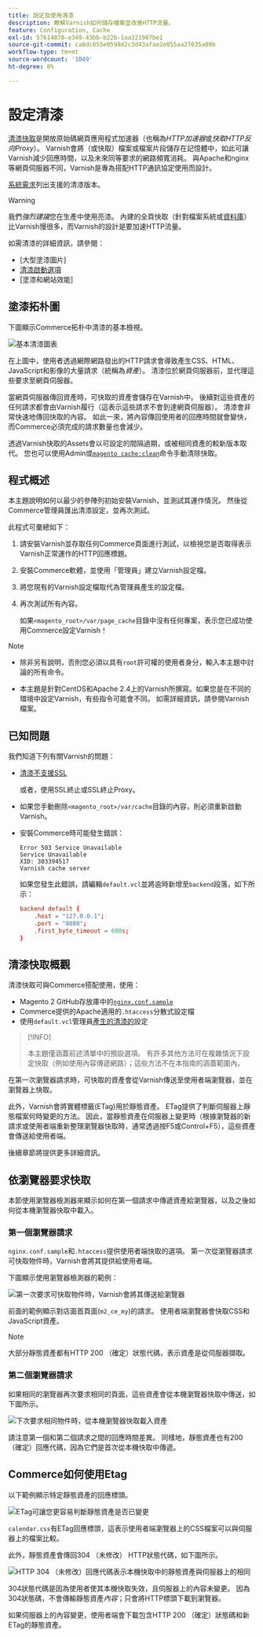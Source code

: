 ```yaml
---
title: 設定及使用清漆
description: 瞭解Varnish如何儲存檔案並改善HTTP流量。
feature: Configuration, Cache
exl-id: 57614878-e349-43bb-b22b-1aa321907be1
source-git-commit: ca8dc855e0598d2c3d43afae2e055aa27035a09b
workflow-type: tm+mt
source-wordcount: '1049'
ht-degree: 0%

---
```


# 設定清漆

[清漆快取]是開放原始碼網頁應用程式加速器（也稱為&#x200B;_HTTP加速器_&#x200B;或&#x200B;_快取HTTP反向Proxy_）。 Varnish會將（或快取）檔案或檔案片段儲存在記憶體中，如此可讓Varnish減少回應時間，以及未來同等要求的網路頻寬消耗。 與Apache和nginx等網頁伺服器不同，Varnish是專為搭配HTTP通訊協定使用而設計。

[系統需求](../../installation/system-requirements.md)列出支援的清漆版本。

>[!WARNING]
>
>我們&#x200B;_強烈建議_&#x200B;您在生產中使用亮漆。 內建的全頁快取（針對檔案系統或[資料庫](https://developer.adobe.com/commerce/php/development/cache/partial/database-caching/)）比Varnish慢很多，而Varnish的設計是要加速HTTP流量。

如需清漆的詳細資訊，請參閱：

- [大型塗漆圖片]
- [清漆啟動選項]
- [塗漆和網站效能]

## 塗漆拓朴圖

下圖顯示Commerce拓朴中清漆的基本檢視。

![基本清漆圖表](../../assets/configuration/varnish-basic.png)

在上圖中，使用者透過網際網路發出的HTTP請求會導致產生CSS、HTML、JavaScript和影像的大量請求（統稱為&#x200B;_資產_）。 清漆位於網頁伺服器前，並代理這些要求至網頁伺服器。

當網頁伺服器傳回資產時，可快取的資產會儲存在Varnish中。 後續對這些資產的任何請求都會由Varnish履行（這表示這些請求不會到達網頁伺服器）。 清漆會非常快速地傳回快取的內容。 如此一來，將內容傳回使用者的回應時間就會變快，而Commerce必須完成的請求數量也會減少。

透過Varnish快取的Assets會以可設定的間隔過期，或被相同資產的較新版本取代。 您也可以使用Admin或[`magento cache:clean`](../cli/manage-cache.md#clean-and-flush-cache-types)命令手動清除快取。

## 程式概述

本主題說明如何以最少的參陣列初始安裝Varnish，並測試其運作情況。 然後從Commerce管理員匯出清漆設定，並再次測試。

此程式可彙總如下：

1. 請安裝Varnish並存取任何Commerce頁面進行測試，以檢視您是否取得表示Varnish正常運作的HTTP回應標題。
1. 安裝Commerce軟體，並使用「管理員」建立Varnish設定檔。
1. 將您現有的Varnish設定檔取代為管理員產生的設定檔。
1. 再次測試所有內容。

   如果`<magento_root>/var/page_cache`目錄中沒有任何專案，表示您已成功使用Commerce設定Varnish！

>[!NOTE]
>
>- 除非另有說明，否則您必須以具有`root`許可權的使用者身分，輸入本主題中討論的所有命令。
>
>- 本主題是針對CentOS和Apache 2.4上的Varnish所撰寫。如果您是在不同的環境中設定Varnish，有些指令可能會不同。 如需詳細資訊，請參閱Varnish檔案。

## 已知問題

我們知道下列有關Varnish的問題：

- [清漆不支援SSL]

  或者，使用SSL終止或SSL終止Proxy。

- 如果您手動刪除`<magento_root>/var/cache`目錄的內容，則必須重新啟動Varnish。

- 安裝Commerce時可能發生錯誤：

  ```
  Error 503 Service Unavailable
  Service Unavailable
  XID: 303394517
  Varnish cache server
  ```

  如果您發生此錯誤，請編輯`default.vcl`並將逾時新增至`backend`段落，如下所示：

  ```conf
  backend default {
      .host = "127.0.0.1";
      .port = "8080";
      .first_byte_timeout = 600s;
  }
  ```

## 清漆快取概觀

清漆快取可與Commerce搭配使用，使用：

- Magento 2 GitHub存放庫中的[`nginx.conf.sample`](https://github.com/magento/magento2/blob/2.4/nginx.conf.sample)
- Commerce提供的Apache適用的`.htaccess`分散式設定檔
- 使用`default.vcl`管理員[產生的清漆的](../cache/configure-varnish-commerce.md)設定

>[!INFO]
>
>本主題僅涵蓋前述清單中的預設選項。 有許多其他方法可在複雜情況下設定快取（例如使用內容傳遞網路）；這些方法不在本指南的涵蓋範圍內。

在第一次瀏覽器請求時，可快取的資產會從Varnish傳送至使用者端瀏覽器，並在瀏覽器上快取。

此外，Varnish會將實體標籤(ETag)用於靜態資產。 ETag提供了判斷伺服器上靜態檔案何時變更的方法。 因此，當靜態資產在伺服器上變更時（根據瀏覽器的新請求或使用者端重新整理瀏覽器快取時，通常透過按F5或Control+F5），這些資產會傳送給使用者端。

後續章節將提供更多詳細資訊。

## 依瀏覽器要求快取

本節使用瀏覽器檢測器來顯示如何在第一個請求中傳遞資產給瀏覽器，以及之後如何從本機瀏覽器快取中載入。

### 第一個瀏覽器請求

`nginx.conf.sample`和`.htaccess`提供使用者端快取的選項。 第一次從瀏覽器請求可快取物件時，Varnish會將其提供給使用者端。

下圖顯示使用瀏覽器檢測器的範例：

![第一次要求可快取物件時，Varnish會將其傳送給瀏覽器](../../assets/configuration/varnish-apache-first-visit.png)

前面的範例顯示對店面首頁面(`m2_ce_my`)的請求。 使用者端瀏覽器會快取CSS和JavaScript資產。

>[!NOTE]
>
>大部分靜態資產都有HTTP 200 （確定）狀態代碼，表示資產是從伺服器擷取。

### 第二個瀏覽器請求

如果相同的瀏覽器再次要求相同的頁面，這些資產會從本機瀏覽器快取中傳送，如下圖所示。

![下次要求相同物件時，從本機瀏覽器快取載入資產](../../assets/configuration/varnish-apache-second-visit.png)

請注意第一個和第二個請求之間的回應時間差異。 同樣地，靜態資產也有200 （確定）回應代碼，因為它們是首次從本機快取中傳遞。

## Commerce如何使用Etag

以下範例顯示特定靜態資產的回應標頭。

![ETag可讓您更容易判斷靜態資產是否已變更](../../assets/configuration/varnish-etag.png)

`calendar.css`有ETag回應標頭，這表示使用者端瀏覽器上的CSS檔案可以與伺服器上的檔案比較。

此外，靜態資產會傳回304 （未修改） HTTP狀態代碼，如下圖所示。

![HTTP 304 （未修改）回應代碼表示本機快取中的靜態資產與伺服器上的相同](../../assets/configuration/varnish-304.png)

304狀態代碼是因為使用者使其本機快取失效，且伺服器上的內容未變更。 因為304狀態碼，不會傳輸靜態資產&#x200B;_內容_；只會將HTTP標頭下載到瀏覽器。

如果伺服器上的內容變更，使用者端會下載包含HTTP 200 （確定）狀態碼和新ETag的靜態資產。

<!-- Link Definitions -->

[大亮油漆圖片]: https://www.varnish-cache.org/docs/trunk/users-guide/intro.html
[清漆快取]: https://varnish-cache.org
[清漆啟動選項]: https://www.varnish-cache.org/docs/trunk/reference/varnishd.html#ref-varnishd-options
[塗漆與網站效能]: https://www.varnish-cache.org/docs/trunk/users-guide/performance.html#users-performance
[清漆不支援SSL]: https://www.varnish-cache.org/docs/3.0/phk/ssl.html
